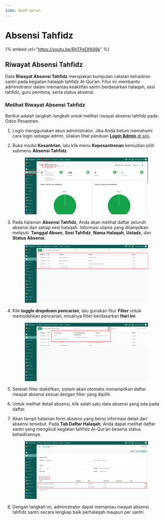 ```yaml
---
icon: book-quran
---
```


# Absensi Tahfidz

{% embed url="https://youtu.be/RhTPeDfA98k" %}

## Riwayat Absensi Tahfidz

Data **Riwayat Absensi Tahfidz** merupakan kumpulan catatan kehadiran santri pada kegiatan halaqah tahfidz Al-Qur’an. Fitur ini membantu administrator dalam memantau keaktifan santri berdasarkan halaqah, sesi tahfidz, guru pembina, serta status absensi.

### Melihat Riwayat Absensi Tahfidz

Berikut adalah langkah-langkah untuk melihat riwayat absensi tahfidz pada Odoo Pesantren.

1. Login menggunakan akun administrator. Jika Anda belum memahami cara login sebagai admin, silakan lihat panduan [**Login Admin** di sini](../../panduan-login/login-admin.md).
2.  Buka modul **Kesantrian**, lalu klik menu **Kepesantrenan** kemudian pilih submenu **Absensi Tahfidz**.

    <figure><img src="../../.gitbook/assets/images-624 (1).png" alt=""><figcaption></figcaption></figure>


3.  Pada halaman **Absensi Tahfidz**, Anda akan melihat daftar seluruh absensi dari setiap sesi halaqah. Informasi utama yang ditampilkan meliputi: **Tanggal Absen**, **Sesi Tahfidz**, **Nama Halaqah**, **Ustadz**, dan **Status Absensi**.

    <figure><img src="../../.gitbook/assets/images-625 (1).png" alt=""><figcaption></figcaption></figure>


4.  Klik **toggle dropdown pencarian**, lalu gunakan fitur **Filter** untuk memudahkan pencarian, misalnya filter berdasarkan **Hari Ini**.

    <figure><img src="../../.gitbook/assets/images-626.png" alt=""><figcaption></figcaption></figure>


5. Setelah filter diaktifkan, sistem akan otomatis menampilkan daftar riwayat absensi sesuai dengan filter yang dipilih.
6. Untuk melihat detail absensi, klik salah satu data absensi yang ada pada daftar.
7.  Akan tampil halaman form absensi yang berisi informasi detail dari absensi tersebut. Pada **Tab Daftar Halaqah**, Anda dapat melihat daftar santri yang mengikuti kegiatan tahfidz Al-Qur’an beserta status kehadirannya.

    <figure><img src="../../.gitbook/assets/images-628.png" alt=""><figcaption></figcaption></figure>


8. Dengan langkah ini, administrator dapat memantau riwayat absensi tahfidz santri secara lengkap baik perhalaqah maupun per santri.
